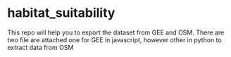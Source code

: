 # habitat_suitability
This repo will help you to export the dataset from GEE and OSM.
There are two file are attached 
one for GEE in javascript, however other in python to extract data from OSM
